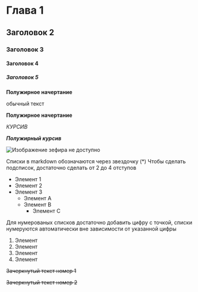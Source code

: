 # Глава 1

## Заголовок 2

### Заголовок 3

#### Заголовок 4

##### Заголовок 5

**Полужирное начертание**

обычный текст

__Полужирное начертание__

*КУРСИВ*

***Полужирный курсив***

![Изображение зефира не доступно](zephyr.jpg)

Списки в markdown обозначаются через звездочку (*)
Чтобы сделать подсписок, достаточно сделать от 2 до 4 отступов

* Элемент 1
* Элемент 2
* Элемент 3
    * Элемент А
    * Элемент B
        * Элемент C

Для нумерованых списков достаточно добавить цифру с точкой, списки нумеруются автоматически вне зависимости от указанной цифры

1. Элемент
2. Элемент
2. Элемент
2. Элемент

~~Зачеркнутый текст номер 1~~

~~Зачеркнутый текст номер 2~~